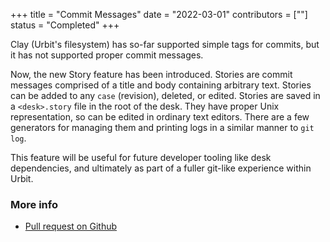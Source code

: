 +++
title = "Commit Messages"
date = "2022-03-01"
contributors = [""]
status = "Completed"
+++

Clay (Urbit's filesystem) has so-far supported simple tags for commits, but it
has not supported proper commit messages.

Now, the new Story feature has been introduced. Stories are commit messages
comprised of a title and body containing arbitrary text. Stories can be added to
any `case` (revision), deleted, or edited. Stories are saved in a `<desk>.story`
file in the root of the desk. They have proper Unix representation, so can be
edited in ordinary text editors. There are a few generators for managing them
and printing logs in a similar manner to `git log`.

This feature will be useful for future developer tooling like desk dependencies,
and ultimately as part of a fuller git-like experience within Urbit.

### More info

- [Pull request on Github](https://github.com/urbit/urbit/pull/5612)
